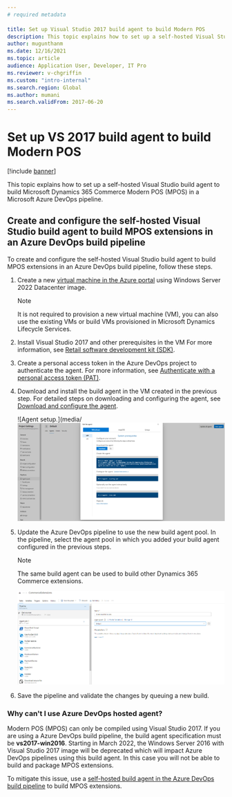 ```yaml
---
# required metadata

title: Set up Visual Studio 2017 build agent to build Modern POS
description: This topic explains how to set up a self-hosted Visual Studio build agent to build Microsoft Dynamics 365 Commerce Modern POS (MPOS) in a Microsoft Azure DevOps pipeline.
author: mugunthanm
ms.date: 12/16/2021
ms.topic: article
audience: Application User, Developer, IT Pro
ms.reviewer: v-chgriffin
ms.custom: "intro-internal"
ms.search.region: Global
ms.author: mumani
ms.search.validFrom: 2017-06-20
---
```


# Set up VS 2017 build agent to build Modern POS

[!include [banner](../../../includes/banner.md)]

This topic explains how to set up a self-hosted Visual Studio build agent to build Microsoft Dynamics 365 Commerce Modern POS (MPOS) in a Microsoft Azure DevOps pipeline. 

## Create and configure the self-hosted Visual Studio build agent to build MPOS extensions in an Azure DevOps build pipeline

To create and configure the self-hosted Visual Studio build agent to build MPOS extensions in an Azure DevOps build pipeline, follow these steps.

1.	Create a new [virtual machine in the Azure portal](/azure/virtual-machines/windows/quick-create-portal) using Windows Server 2022 Datacenter image.

    > [!NOTE]
    > It is not required to provision a new virtual machine (VM), you can also use the existing VMs or build VMs provisioned in Microsoft Dynamics Lifecycle Services.

1.	Install Visual Studio 2017 and other prerequisites in the VM  For more information, see [Retail software development kit (SDK)](retail-sdk-overview.md#prerequisites).
1.	Create a personal access token in the Azure DevOps project to authenticate the agent. For more information, see [Authenticate with a personal access token (PAT)](/azure/devops/pipelines/agents/v2-windows?view=azure-devops#authenticate-with-a-personal-access-token-pat&preserve-view=true).
1.	Download and install the build agent in the VM created in the previous step. For detailed steps on downloading and configuring the agent, see [Download and configure the agent](/azure/devops/pipelines/agents/v2-windows?view=azure-devops#download-and-configure-the-agent&preserve-view=true).

    ![Agent setup.](media/![Commerce components.](media/AgentSetup.png)
 
1.	Update the Azure DevOps pipeline to use the new build agent pool. In the pipeline, select the agent pool in which you added your build agent configured in the previous steps.
    
    > [!NOTE]
    > The same build agent can be used to build other Dynamics 365 Commerce extensions.

    ![Agent configure.](media/AgentConfigure.png)

1.	Save the pipeline and validate the changes by queuing a new build.

### Why can't I use Azure DevOps hosted agent?

Modern POS (MPOS) can only be compiled using Visual Studio 2017. If you are using a Azure DevOps build pipeline, the build agent specification must be **vs2017-win2016**. 
Starting in March 2022, the Windows Server 2016 with Visual Studio 2017 image will be deprecated which will impact Azure DevOps pipelines using this build agent. In this case you will not be able to build and package MPOS extensions.

To mitigate this issue, use a [self-hosted build agent in the Azure DevOps build pipeline](/azure/devops/pipelines/agents/v2-windows?view=azure-devops&preserve-view=true) to build MPOS extensions.
